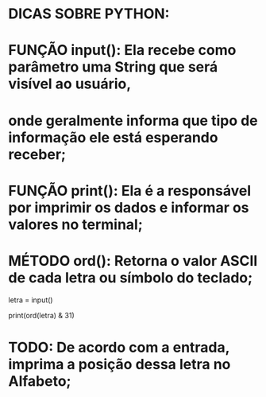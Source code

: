 # DICAS SOBRE PYTHON:
# FUNÇÃO input(): Ela recebe como parâmetro uma String que será visível ao usuário, 
# onde geralmente informa que tipo de informação ele está esperando receber;
# FUNÇÃO print(): Ela é a responsável por imprimir os dados e informar os valores no terminal;
# MÉTODO ord(): Retorna o valor  ASCII de cada letra ou símbolo do teclado;
letra = input() 

print(ord(letra) & 31)


# TODO: De acordo com a entrada, imprima a posição dessa letra no Alfabeto;